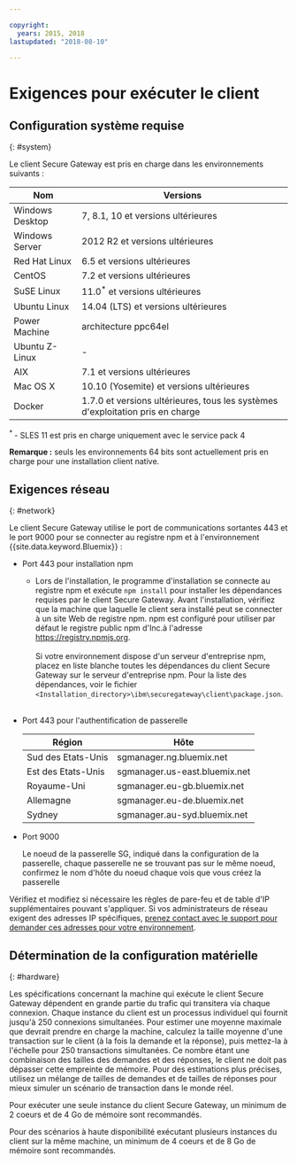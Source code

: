 ```yaml
---

copyright:
  years: 2015, 2018
lastupdated: "2018-08-10"

---
```


# Exigences pour exécuter le client

## Configuration système requise
{: #system}

Le client Secure Gateway est pris en charge dans les environnements suivants :

| Nom | Versions          |
| ------------- | ----------- |
| Windows Desktop | 7, 8.1, 10 et versions ultérieures |
| Windows Server | 2012 R2 et versions ultérieures |
| Red Hat Linux | 6.5 et versions ultérieures |
| CentOS | 7.2 et versions ultérieures |
| SuSE Linux | 11.0<sup>*</sup> et versions ultérieures |
| Ubuntu Linux | 14.04 (LTS) et versions ultérieures |
| Power Machine | architecture ppc64el |
| Ubuntu Z-Linux | - |
| AIX | 7.1 et versions ultérieures |
| Mac OS X | 10.10 (Yosemite) et versions ultérieures |
| Docker | 1.7.0 et versions ultérieures, tous les systèmes d'exploitation pris en charge |

<sup> * </sup>- SLES 11 est pris en charge uniquement avec le service pack 4

<b>Remarque :</b> seuls les environnements 64 bits sont actuellement pris en charge pour une installation client native.

## Exigences réseau
{: #network}

Le client Secure Gateway utilise le port de communications sortantes 443 et le port 9000 pour se connecter au registre npm et à l'environnement {{site.data.keyword.Bluemix}} :
- Port 443 pour installation npm
  - Lors de l'installation, le programme d'installation se connecte au registre npm et exécute `npm install` pour installer les dépendances requises par le client Secure Gateway. Avant l'installation, vérifiez que la machine que laquelle le client sera installé peut se connecter à un site Web de registre npm. npm est configuré pour utiliser par défaut le registre public npm d'Inc.à l'adresse https://registry.npmjs.org. <br><br>
Si votre environnement dispose d'un serveur d'entreprise npm, placez en liste blanche toutes les dépendances du client Secure Gateway sur le serveur d'entreprise npm. Pour la liste des dépendances, voir le fichier `<Installation_directory>\ibm\securegateway\client\package.json`.<br><br>

- Port 443 pour l'authentification de passerelle


  | Région  | Hôte  |
  | --  | --  |
  | Sud des Etats-Unis  | sgmanager.ng.bluemix.net  |
  | Est des Etats-Unis  | sgmanager.us-east.bluemix.net  |
  | Royaume-Uni  | sgmanager.eu-gb.bluemix.net  |
  | Allemagne  | sgmanager.eu-de.bluemix.net  |
  | Sydney  | sgmanager.au-syd.bluemix.net  |


- Port 9000

  Le noeud de la passerelle SG, indiqué dans la configuration de la passerelle, chaque passerelle ne se trouvant pas sur le même noeud, confirmez le nom d'hôte du noeud chaque vois que vous créez la passerelle


Vérifiez et modifiez si nécessaire les règles de pare-feu et de table d'IP supplémentaires
pouvant s'appliquer. Si vos administrateurs de réseau exigent des adresses IP spécifiques, [prenez contact avec le support pour demander ces adresses pour votre environnement](./securegateway_troubleshooting.html#support).


## Détermination de la configuration matérielle
{: #hardware}

Les spécifications concernant la machine qui exécute le client Secure Gateway dépendent en grande partie du trafic qui transitera via chaque connexion.  Chaque instance du client est un processus individuel qui fournit jusqu'à 250 connexions simultanées.  Pour estimer une moyenne maximale que devrait prendre en charge la machine, calculez la taille moyenne d'une transaction sur le client (à la fois la demande et la réponse), puis mettez-la à l'échelle pour 250 transactions simultanées.  Ce nombre étant une combinaison des tailles des demandes et des réponses, le client ne doit pas dépasser cette empreinte de mémoire.  Pour des estimations plus précises, utilisez un mélange de tailles de demandes et de tailles de réponses pour mieux simuler un scénario de transaction dans le monde réel.

Pour exécuter une seule instance du client Secure Gateway, un minimum de 2 coeurs et de 4 Go de mémoire sont recommandés.

Pour des scénarios à haute disponibilité exécutant plusieurs instances du client sur la même machine, un minimum de 4 coeurs et de 8 Go de mémoire sont recommandés.
